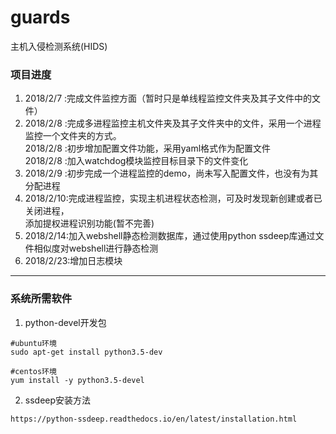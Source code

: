 # guards
主机入侵检测系统(HIDS)

### 项目进度
1. 2018/2/7 :完成文件监控方面（暂时只是单线程监控文件夹及其子文件中的文件）
2. 2018/2/8 :完成多进程监控主机文件夹及其子文件夹中的文件，采用一个进程监控一个文件夹的方式。<br/>
   2018/2/8 :初步增加配置文件功能，采用yaml格式作为配置文件<br>
   2018/2/8 :加入watchdog模块监控目标目录下的文件变化
3. 2018/2/9 :初步完成一个进程监控的demo，尚未写入配置文件，也没有为其分配进程
4. 2018/2/10:完成进程监控，实现主机进程状态检测，可及时发现新创建或者已关闭进程，<br>
             添加提权进程识别功能(暂不完善)
5. 2018/2/14:加入webshell静态检测数据库，通过使用python ssdeep库通过文件相似度对webshell进行静态检测
6. 2018/2/23:增加日志模块
---
### 系统所需软件
1. python-devel开发包
```shell
#ubuntu环境
sudo apt-get install python3.5-dev

#centos环境
yum install -y python3.5-devel
```
2. ssdeep安装方法
```shell
https://python-ssdeep.readthedocs.io/en/latest/installation.html
```